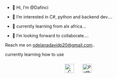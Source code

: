 - 👋 Hi, I’m @Dafinci

- 👀 I’m interested in C#, python and backend dev....
- 🌱 currently learning from alx africa...
- 💞️ I’m looking forward to collaborate....

Reach me on odelanadavidp20@gmail.com..


currently learning how to use 
###
<div align="center">
  <img src="https://cdn.jsdelivr.net/gh/devicons/devicon/icons/c/c-original.svg" height="30" alt="C logo" />
  <img width="20" />
  <img src="https://cdn.jsdelivr.net/gh/devicons/devicon/icons/python/python-original.svg" height="30" alt="Python logo" />
  <img width="20" />
  
</div>



###





<!-- Profile Views -->
<img align="left" src="https://komarev.com/ghpvc/?username=dafinci01&style=flat-square&color=blue" alt=""/>


###
